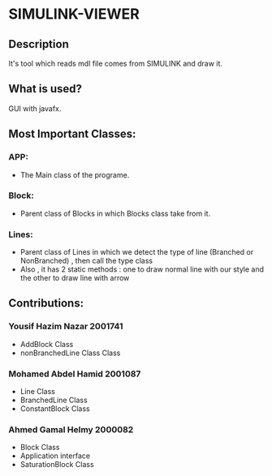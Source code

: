 # SIMULINK-VIEWER
## Description
It's tool which reads mdl file comes from SIMULINK and draw it.
## What is used?
GUI with javafx.
## Most Important Classes:
### APP:
- The Main class of the programe.
### Block:
- Parent class of Blocks in which Blocks class take from it.
### Lines:
- Parent class of Lines in which we detect the type of line (Branched or NonBranched) , then call the type class
- Also , it has 2 static methods : one to draw normal line with our style and the other to draw line with arrow
## Contributions:
### Yousif Hazim Nazar 2001741
- AddBlock Class
- nonBranchedLine Class Class
### Mohamed Abdel Hamid 2001087
- Line Class
- BranchedLine Class
- ConstantBlock Class
### Ahmed Gamal Helmy 2000082
- Block Class
- Application interface
- SaturationBlock Class

